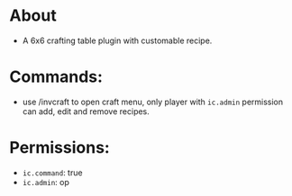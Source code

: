 # About

* A 6x6 crafting table plugin with customable recipe.

# Commands:

* use /invcraft to open craft menu, only player with `ic.admin` permission can add, edit and remove recipes.

# Permissions:

* `ic.command`: true
* `ic.admin`: op
